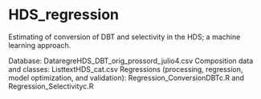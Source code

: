 # HDS_regression
Estimating of conversion of DBT and selectivity in the HDS; a machine learning approach.

Database: DataregreHDS_DBT_orig_prossord_julio4.csv
Composition data and classes: ListtextHDS_cat.csv
Regressions (processing, regression, model optimization, and validation): Regression_ConversionDBTc.R and Regression_Selectivityc.R 

